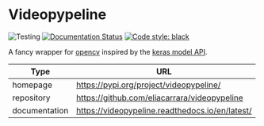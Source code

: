 # Videopypeline

![Testing](https://github.com/eliacarrara/videopypeline/actions/workflows/pytest.yml/badge.svg)
[![Documentation Status](https://readthedocs.org/projects/videopypeline/badge/?version=latest)](https://videopypeline.readthedocs.io/en/latest/?badge=latest)
[![Code style: black](https://img.shields.io/badge/code%20style-black-000000.svg)](https://github.com/psf/black)

A fancy wrapper for [opencv](https://opencv.org/) inspired by the [keras model API](https://keras.io/api/models/model/).

| Type          | URL                                             |
|---------------|-------------------------------------------------|
| homepage      | https://pypi.org/project/videopypeline/         |
| repository    | https://github.com/eliacarrara/videopypeline    |
| documentation | https://videopypeline.readthedocs.io/en/latest/ |
